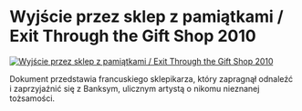 Wyjście przez sklep z pamiątkami / Exit Through the Gift Shop 2010 
=============
[![Wyjście przez sklep z pamiątkami / Exit Through the Gift Shop 2010 ](http://vidos.pl/images/player.gif)](http://vidos.pl/wyjscie-przez-sklep-z-pamiatkami-exit-through-the-gift-shop-2010)

 Dokument przedstawia francuskiego sklepikarza, który zapragnął odnaleźć i zaprzyjaźnić się z Banksym, ulicznym artystą o nikomu nieznanej tożsamości.

